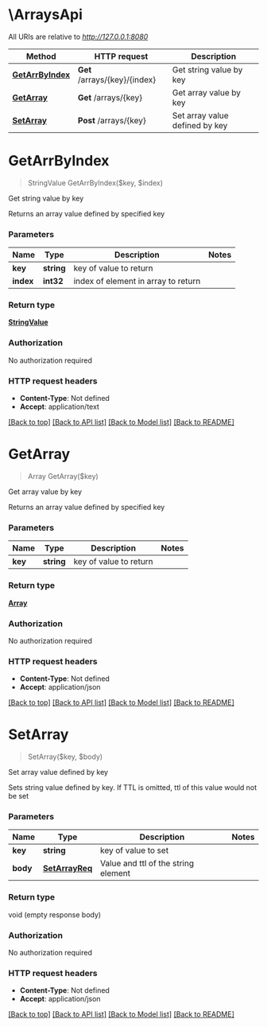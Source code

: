 # \ArraysApi

All URIs are relative to *http://127.0.0.1:8080*

Method | HTTP request | Description
------------- | ------------- | -------------
[**GetArrByIndex**](ArraysApi.md#GetArrByIndex) | **Get** /arrays/{key}/{index} | Get string value by key
[**GetArray**](ArraysApi.md#GetArray) | **Get** /arrays/{key} | Get array value by key
[**SetArray**](ArraysApi.md#SetArray) | **Post** /arrays/{key} | Set array value defined by key


# **GetArrByIndex**
> StringValue GetArrByIndex($key, $index)

Get string value by key

Returns an array value defined by specified key


### Parameters

Name | Type | Description  | Notes
------------- | ------------- | ------------- | -------------
 **key** | **string**| key of value to return | 
 **index** | **int32**| index of element in array to return | 

### Return type

[**StringValue**](StringValue.md)

### Authorization

No authorization required

### HTTP request headers

 - **Content-Type**: Not defined
 - **Accept**: application/text

[[Back to top]](#) [[Back to API list]](../README.md#documentation-for-api-endpoints) [[Back to Model list]](../README.md#documentation-for-models) [[Back to README]](../README.md)

# **GetArray**
> Array GetArray($key)

Get array value by key

Returns an array value defined by specified key


### Parameters

Name | Type | Description  | Notes
------------- | ------------- | ------------- | -------------
 **key** | **string**| key of value to return | 

### Return type

[**Array**](Array.md)

### Authorization

No authorization required

### HTTP request headers

 - **Content-Type**: Not defined
 - **Accept**: application/json

[[Back to top]](#) [[Back to API list]](../README.md#documentation-for-api-endpoints) [[Back to Model list]](../README.md#documentation-for-models) [[Back to README]](../README.md)

# **SetArray**
> SetArray($key, $body)

Set array value defined by key

Sets string value defined by key. If TTL is omitted, ttl of this value would not be set


### Parameters

Name | Type | Description  | Notes
------------- | ------------- | ------------- | -------------
 **key** | **string**| key of value to set | 
 **body** | [**SetArrayReq**](SetArrayReq.md)| Value and ttl of the string element | 

### Return type

void (empty response body)

### Authorization

No authorization required

### HTTP request headers

 - **Content-Type**: Not defined
 - **Accept**: application/json

[[Back to top]](#) [[Back to API list]](../README.md#documentation-for-api-endpoints) [[Back to Model list]](../README.md#documentation-for-models) [[Back to README]](../README.md)

